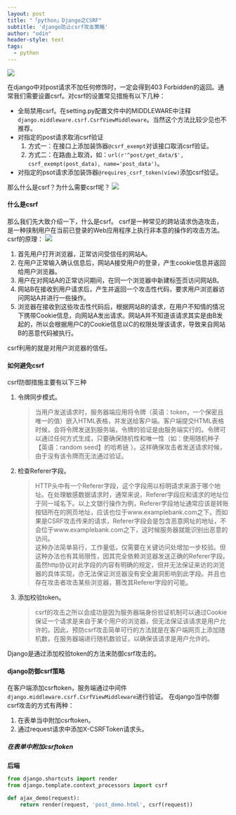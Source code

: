 ```yaml
---
layout: post
title: "「python」Django之CSRF"
subtitle: 'django防止csrf攻击策略'
author: "odin"
header-style: text
tags:
  - python
---
```


![]({{site.baseurl}}/img/in-post/post-python/django-girls.jpg)

在django中对post请求不加任何修饰时，一定会得到403 Forbidden的返回。通常我们需要设置csrf。对csrf的设置常见措施有以下几种：
* 全局禁用csrf。在setting.py配置文件中的MIDDLEWARE中注释`django.middleware.csrf.CsrfViewMiddleware`。当然这个方法比较少见也不推荐。
* 对指定的post请求取消csrf验证
    1. 方式一：在接口上添加装饰器`@csrf_exempt`对该接口取消csrf验证。
    2. 方式二：在路由上取消，如：`url(r'^post/get_data/$', csrf_exempt(post_data), name='post_data')`。
* 对指定的psot请求添加装饰器`@requires_csrf_token(view)`添加csrf验证。

那么什么是csrf？为什么需要csrf呢？
![]({{site.baseurl}}/img/in-post/你不会搜索吗.jpg)

#### 什么是csrf
那么我们先大致介绍一下，什么是csrf。
csrf是一种常见的跨站请求伪造攻击，是一种挟制用户在当前已登录的Web应用程序上执行非本意的操作的攻击方法。csrf的原理：
![]({{site.baseurl}}/img/in-post/post-python/csrf.png)
1. 首先用户打开浏览器，正常访问受信任的网站A。
2. 在用户正常输入确认信息后，网站A接受用户的登录，产生cookie信息并返回给用户浏览器。
3. 用户在对网站A的正常访问期间，在同一个浏览器中新建标签页访问网站B。
4. 网站B在接收到用户请求后，产生并返回一个攻击性代码，要求用户浏览器访问网站A并进行一些操作。
5. 浏览器在接收到这些攻击性代码后，根据网站B的请求，在用户不知情的情况下携带Cookie信息，向网站A发出请求。网站A并不知道该请求其实是由B发起的，所以会根据用户C的Cookie信息以C的权限处理该请求，导致来自网站B的恶意代码被执行。

csrf利用的就是对用户浏览器的信任。

#### 如何避免csrf
csrf防御措施主要有以下三种
1. 令牌同步模式。
    >当用户发送请求时，服务器端应用将令牌（英语：token，一个保密且唯一的值）嵌入HTML表格，并发送给客户端。客户端提交HTML表格时候，会将令牌发送到服务端，令牌的验证是由服务端实行的。令牌可以通过任何方式生成，只要确保随机性和唯一性（如：使用随机种子【英语：random seed】的哈希链 ）。这样确保攻击者发送请求时候，由于没有该令牌而无法通过验证。
2. 检查Referer字段。
    >HTTP头中有一个Referer字段，这个字段用以标明请求来源于哪个地址。在处理敏感数据请求时，通常来说，Referer字段应和请求的地址位于同一域名下。以上文银行操作为例，Referer字段地址通常应该是转账按钮所在的网页地址，应该也位于www.examplebank.com之下。而如果是CSRF攻击传来的请求，Referer字段会是包含恶意网址的地址，不会位于www.examplebank.com之下，这时候服务器就能识别出恶意的访问。  
    >这种办法简单易行，工作量低，仅需要在关键访问处增加一步校验。但这种办法也有其局限性，因其完全依赖浏览器发送正确的Referer字段。虽然http协议对此字段的内容有明确的规定，但并无法保证来访的浏览器的具体实现，亦无法保证浏览器没有安全漏洞影响到此字段。并且也存在攻击者攻击某些浏览器，篡改其Referer字段的可能。
3. 添加校验token。
    >csrf的攻击之所以会成功是因为服务器端身份验证机制可以通过Cookie保证一个请求是来自于某个用户的浏览器，但无法保证该请求是用户允许的。因此，预防csrf攻击简单可行的方法就是在客户端网页上添加随机数，在服务器端进行随机数验证，以确保该请求是用户允许的。

Django是通过添加校验token的方法来防御csrf攻击的。

#### django防御csrf策略
在客户端添加csrftoken，服务端通过中间件`django.middleware.csrf.CsrfViewMiddleware`进行验证。
在django当中防御csrf攻击的方式有两种：
1. 在表单当中附加csrftoken。 
2. 通过request请求中添加X-CSRFToken请求头。

##### 在表单中附加csrftoken

**后端**

```python
from django.shortcuts import render
from django.template.context_processors import csrf

def ajax_demo(request):
    return render(request, 'post_demo.html', csrf(request))
```
